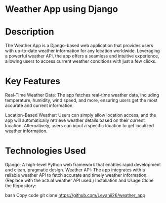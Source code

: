 # Weather App using Django
# Description
The Weather App is a Django-based web application that provides users with up-to-date weather information for any location worldwide. Leveraging a powerful weather API, the app offers a seamless and intuitive experience, allowing users to access current weather conditions with just a few clicks.

# Key Features
Real-Time Weather Data: The app fetches real-time weather data, including temperature, humidity, wind speed, and more, ensuring users get the most accurate and current information.

Location-Based Weather: Users can simply allow location access, and the app will automatically retrieve weather details based on their current location. Alternatively, users can input a specific location to get localized weather information.

# Technologies Used
Django: A high-level Python web framework that enables rapid development and clean, pragmatic design.
Weather API: The app integrates with a reliable weather API to fetch accurate and timely weather information. (Replace with the actual weather API used.)
Installation and Usage
Clone the Repository:

bash
Copy code
git clone https://github.com/Levanii26/weather_app
